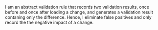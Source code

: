 I am an abstract validation rule that records two validation results, once before and once after loading a change, and generates a validation result contaning only the difference. Hence, I eliminate false positives and only record the the negative impact of a change.